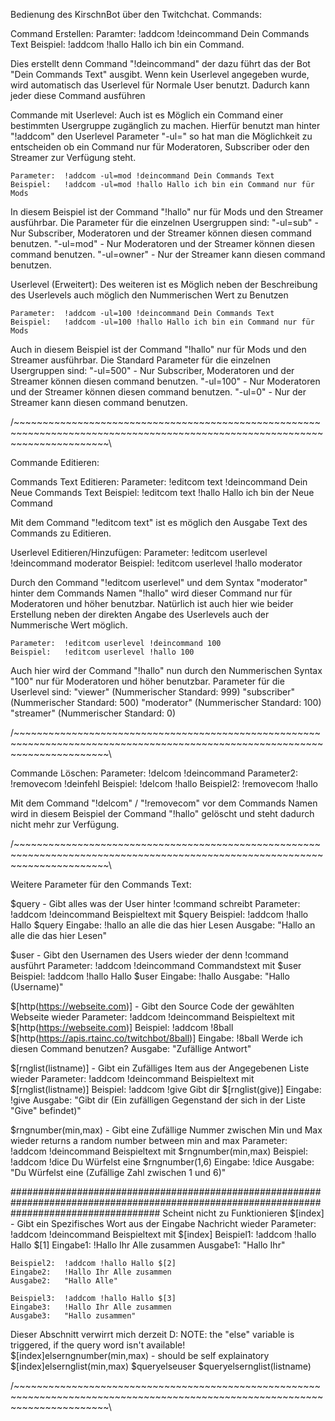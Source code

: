 Bedienung des KirschnBot über den Twitchchat.
Commands:

Command Erstellen:
	Paramter:	!addcom !deincommand Dein Commands Text
	Beispiel:	!addcom !hallo Hallo ich bin ein Command.

Dies erstellt denn Command "!deincommand" der dazu führt das der Bot "Dein Commands Text" ausgibt.
Wenn kein Userlevel angegeben wurde, wird automatisch das Userlevel für Normale User benutzt.
Dadurch kann jeder diese Command ausführen


Commande mit Userlevel:
Auch ist es Möglich ein Command einer bestimmten Usergruppe zugänglich zu machen.
Hierfür benutzt man hinter "!addcom" den Userlevel Parameter "-ul=" so hat man die Möglichkeit zu entscheiden ob ein Command nur für Moderatoren, Subscriber oder den Streamer zur Verfügung steht.

	Parameter:	!addcom -ul=mod !deincommand Dein Commands Text
	Beispiel:	!addcom -ul=mod !hallo Hallo ich bin ein Command nur für Mods

In diesem Beispiel ist der Command "!hallo" nur für Mods und den Streamer ausführbar.
Die Parameter für die einzelnen Usergruppen sind:
"-ul=sub"	- Nur Subscriber, Moderatoren und der Streamer können diesen command benutzen.
"-ul=mod"	- Nur Moderatoren und der Streamer können diesen command benutzen.
"-ul=owner"	- Nur der Streamer kann diesen command benutzen.


Userlevel (Erweitert):
Des weiteren ist es Möglich neben der Beschreibung des Userlevels auch möglich den Nummerischen Wert zu Benutzen

	Parameter:	!addcom -ul=100 !deincommand Dein Commands Text
	Beispiel:	!addcom -ul=100 !hallo Hallo ich bin ein Command nur für Mods

Auch in diesem Beispiel ist der Command "!hallo" nur für Mods und den Streamer ausführbar.
Die Standard Parameter für die einzelnen Usergruppen sind:
"-ul=500"	- Nur Subscriber, Moderatoren und der Streamer können diesen command benutzen.
"-ul=100"	- Nur Moderatoren und der Streamer können diesen command benutzen.
"-ul=0"		- Nur der Streamer kann diesen command benutzen.

/~~~~~~~~~~~~~~~~~~~~~~~~~~~~~~~~~~~~~~~~~~~~~~~~~~~~~~~~~~~~~~~~~~~~~~~~~~~~~~~~~~~~~~~~~~~~~~~~~~~~~~~~~~~~~~~~~~~~~~~~~~~~\

Commande Editieren:

Commands Text Editieren:
	Parameter:	!editcom text !deincommand Dein Neue Commands Text
	Beispiel:	!editcom text !hallo Hallo ich bin der Neue Command

Mit dem Command "!editcom text" ist es möglich den Ausgabe Text des Commands zu Editieren.

Userlevel Editieren/Hinzufügen:
	Parameter:	!editcom userlevel !deincommand moderator
	Beispiel:	!editcom userlevel !hallo moderator

Durch den Command "!editcom userlevel" und dem Syntax "moderator" hinter dem Commands Namen "!hallo" wird dieser Command nur für Moderatoren und höher benutzbar.
Natürlich ist auch hier wie beider Erstellung neben der direkten Angabe des Userlevels auch der Nummerische Wert möglich.

	Parameter:	!editcom userlevel !deincommand 100
	Beispiel:	!editcom userlevel !hallo 100

Auch hier wird der Command "!hallo" nun durch den Nummerischen Syntax "100" nur für Moderatoren und höher benutzbar.
Parameter für die Userlevel sind:
"viewer"		(Nummerischer Standard: 999)
"subscriber"	(Nummerischer Standard: 500)
"moderator"		(Nummerischer Standard: 100)
"streamer"		(Nummerischer Standard: 0)

/~~~~~~~~~~~~~~~~~~~~~~~~~~~~~~~~~~~~~~~~~~~~~~~~~~~~~~~~~~~~~~~~~~~~~~~~~~~~~~~~~~~~~~~~~~~~~~~~~~~~~~~~~~~~~~~~~~~~~~~~~~~~\

Commande Löschen:
	Parameter:	!delcom !deincommand
	Parameter2:	!removecom !deinfehl
	Beispiel:	!delcom !hallo
	Beispiel2:	!removecom !hallo

Mit dem Command "!delcom" / "!removecom" vor dem Commands Namen wird in diesem Beispiel der Command "!hallo" gelöscht und steht dadurch nicht mehr zur Verfügung.

/~~~~~~~~~~~~~~~~~~~~~~~~~~~~~~~~~~~~~~~~~~~~~~~~~~~~~~~~~~~~~~~~~~~~~~~~~~~~~~~~~~~~~~~~~~~~~~~~~~~~~~~~~~~~~~~~~~~~~~~~~~~~\

Weitere Parameter für den Commands Text:

$query - Gibt alles was der User hinter !command schreibt
	Parameter:	!addcom !deincommand Beispieltext mit $query
	Beispiel: 	!addcom !hallo Hallo $query
	Eingabe:	!hallo an alle die das hier Lesen
	Ausgabe:	"Hallo an alle die das hier Lesen"

$user - Gibt den Usernamen des Users wieder der denn !command ausführt
	Parameter:	!addcom !deincommand Commandstext mit $user
	Beispiel: 	!addcom !hallo Hallo $user
	Eingabe:	!hallo
	Ausgabe:	"Hallo (Username)"

$[http(https://webseite.com)] - Gibt den Source Code der gewählten Webseite wieder
	Parameter:	!addcom !deincommand Beispieltext mit $[http(https://webseite.com)]
	Beispiel: 	!addcom !8ball $[http(https://apis.rtainc.co/twitchbot/8ball)]
	Eingabe:	!8ball Werde ich diesen Command benutzen?
	Ausgabe:	"Zufällige Antwort"

$[rnglist(listname)] - Gibt ein Zufälliges Item aus der Angegebenen Liste wieder
	Parameter:	!addcom !deincommand Beispieltext mit $[rnglist(listname)]
	Beispiel: 	!addcom !give Gibt dir $[rnglist(give)]
	Eingabe:	!give
	Ausgabe:	"Gibt dir (Ein zufälligen Gegenstand der sich in der Liste "Give" befindet)"

$rngnumber(min,max) - Gibt eine Zufällige Nummer zwischen Min und Max wieder returns a random number between min and max
	Parameter:	!addcom !deincommand Beispieltext mit $rngnumber(min,max)
	Beispiel: 	!addcom !dice Du Würfelst eine $rngnumber(1,6)
	Eingabe:	!dice
	Ausgabe:	"Du Würfelst eine (Zufällige Zahl zwischen 1 und 6)"

###########################################################################################################################################
Scheint nicht zu Funktionieren
$[index] - Gibt ein Spezifisches Wort aus der Eingabe Nachricht wieder
	Parameter:	!addcom !deincommand Beispieltext mit $[index]
	Beispiel1: 	!addcom !hallo Hallo $[1]
	Eingabe1:	!Hallo Ihr Alle zusammen
	Ausgabe1:	"Hallo Ihr"

	Beispiel2: 	!addcom !hallo Hallo $[2]
	Eingabe2:	!Hallo Ihr Alle zusammen
	Ausgabe2:	"Hallo Alle"

	Beispiel3: 	!addcom !hallo Hallo $[3]
	Eingabe3:	!Hallo Ihr Alle zusammen
	Ausgabe3:	"Hallo zusammen"


Dieser Abschnitt verwirrt mich derzeit D:
NOTE: the "else" variable is triggered, if the query word isn't available!
$[index]elserngnumber(min,max) - should be self explainatory
$[index]elsernglist(min,max)
$queryelseuser
$queryelsernglist(listname)

/~~~~~~~~~~~~~~~~~~~~~~~~~~~~~~~~~~~~~~~~~~~~~~~~~~~~~~~~~~~~~~~~~~~~~~~~~~~~~~~~~~~~~~~~~~~~~~~~~~~~~~~~~~~~~~~~~~~~~~~~~~~~\
